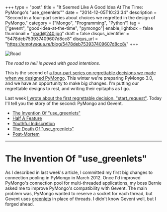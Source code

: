 +++
type = "post"
title = "It Seemed Like A Good Idea At The Time: PyMongo's \"use_greenlets\""
date = "2014-12-05T10:23:34"
description = "Second in a four-part series about choices we regretted in the design of PyMongo."
category = ["Mongo", "Programming", "Python"]
tag = ["gevent", "good-idea-at-the-time", "pymongo"]
enable_lightbox = false
thumbnail = "road@240.jpg"
draft = false
disqus_identifier = "5478deb753937409607d8cc8"
disqus_url = "https://emptysqua.re/blog/5478deb753937409607d8cc8/"
+++

<p><img style="display:block; margin-left:auto; margin-right:auto;" src="road.jpg" alt="Road" title="Road" /></p>
<p><em>The road to hell is paved with good intentions.</em></p>
<p>This is the second of <a href="/good-idea-at-the-time-pymongo/">a four-part series on regrettable decisions we made when we designed PyMongo</a>. This winter we're preparing PyMongo 3.0, and we have an opportunity to make big changes. I'm putting our regrettable designs to rest, and writing their epitaphs as I go.</p>
<p>Last week <a href="/good-idea-at-the-time-pymongo-start-request/">I wrote about the first regrettable decision, "start_request"</a>. Today I'll tell you the story of the second: PyMongo and Gevent.</p>
<div class="toc">
<ul>
<li><a href="#the-invention-of-use_greenlets">The Invention Of "use_greenlets"</a></li>
<li><a href="#half-a-feature">Half A Feature</a></li>
<li><a href="#youthful-indiscretion">Youthful Indiscretion</a></li>
<li><a href="#the-death-of-use_greenlets">The Death Of "use_greenlets"</a></li>
<li><a href="#post-mortem">Post-Mortem</a></li>
</ul>
</div>
<hr />
<h1 id="the-invention-of-use_greenlets">The Invention Of "use_greenlets"</h1>
<p>As I described in last week's article, I committed my first big changes to connection pooling in PyMongo in March 2012. Once I'd improved PyMongo's connection pool for multi-threaded applications, my boss Bernie asked me to improve PyMongo's compatibility with Gevent. The main problem was, PyMongo wanted to reserve a socket for each thread, but Gevent uses <a href="https://greenlet.readthedocs.org/">greenlets</a> in place of threads. I didn't know Gevent well, but I forged ahead.</p>
<!--

Gevent Release 0.13.0 (Jul 14, 2010)

Release highlights:

Added gevent.local module. Fixed issue #24. Thanks to Ted Suzman.

https://code.google.com/p/gevent/issues/detail?id=24

-->

<p>I <a href="https://github.com/mongodb/mongo-python-driver/commit/72d780081252c72be004ba483b1ed16f7ec6a490">added a "use_greenlets" option to PyMongo</a>; if True, PyMongo reserved a socket for each greenlet. I made a separate connection pool class called GreenletPool: it shared most of its code with the standard Pool, but instead of using a threadlocal to associate sockets with threads, it used a simple dict to associate sockets with greenlets. A <a href="https://docs.python.org/2/library/weakref.html#weakref.ref">weakref callback</a> ensured that the greenlet's socket was reclaimed when the greenlet died.</p>
<h1 id="half-a-feature">Half A Feature</h1>
<p>The "use_greenlet" option and the GreenletPool didn't add too much complexity to PyMongo. But my error was this: I only gave Gevent users half a feature. My "improvement" was as practical as adding half a wheel to a bicycle.</p>
<p>At the time, I clearly described my half-feature in PyMongo's documentation:</p>
<blockquote>
<p><strong>Using Gevent Without Threads</strong></p>
<p>Typically when using Gevent, you will run <code>from gevent import monkey; monkey.patch_all()</code> early in your program's execution. From then on, all thread-related Python functions will act on greenlets instead of threads, and PyMongo will treat greenlets as if they were threads transparently. Each greenlet will use a socket exclusively by default.</p>
<p><strong>Using Gevent With Threads</strong></p>
<p>If you need to use standard Python threads in the same process as Gevent and greenlets, you can run only <code>monkey.patch_socket()</code>, and create a Connection instance with <code>use_greenlets=True</code>. The Connection will use a special greenlet-aware connection pool that allocates a socket for each greenlet, ensuring consistent reads in Gevent.</p>
<p>ReplicaSetConnection with <code>use_greenlets=True</code> will also use a greenlet-aware pool. Additionally, it will use a background greenlet instead of a background thread to monitor the state of the replica set.</p>
</blockquote>
<p>Hah! In my commit message, I claimed I'd "improved Gevent compatibility." What exactly did I mean? I meant you could use PyMongo after calling Gevent's <code>patch_socket()</code> without having to call <code>patch_thread()</code>. But who would do that? What conceivable use case had I enabled? After all, once you've called <code>patch_socket()</code>, regular multi-threaded networking code doesn't work. So I had <em>not</em> allowed you to mix Gevent and non-Gevent code in one application.</p>
<p><strong>Update</strong>: Peter Hansen explained to me exactly what I was missing, and <a href="/pymongo-use-greenlets-followup/">I've written a followup article in response</a>.</p>
<p>What was I thinking? Maybe I thought "use_greenlets" worked around <a href="https://code.google.com/p/gevent/issues/detail?id=24">a bug in Gevent's threadlocals</a>, but Gevent fixed that bug two years prior, so that's not the answer.</p>
<p>I suppose "use_greenlets" allowed you to use PyMongo with multiple Gevent loops, one loop per OS thread. Gevent does support this pattern, but I'm uncertain how useful it is since the Global Interpreter Lock prevents OS threads from running Python code concurrently. I'd written some clever code that was probably useless, and I greatly confused Gevent users about how they should use PyMongo.</p>
<h1 id="youthful-indiscretion">Youthful Indiscretion</h1>
<p>It's been three years since I added "use_greenlets". The company was so young then. We were called 10gen, and we were housed on Fifth Avenue in Manhattan, above a nail salon. The office was cramped and every seat was taken. There was no place to talk: my future boss Steve Francia interviewed me walking around Union Square. Eliot Horowitz and I negotiated my salary in the stairwell. The hardwood floors were bent and squeaky. The first day I came to work I wore motorcycle boots, and the racket they made on those bad floors made me so self-conscious I never wore them to work again. When I sat down, my chair rolled downhill from my desk and bumped into Meghan Gill behind me.</p>
<p>The company was young and so was I. When Bernie asked me to improve PyMongo's compatibility with Gevent, I should've thought much harder about what that meant. Instead of the half-feature I wrote, I should have given you either a whole feature or no feature.</p>
<p>The whole feature would have allowed you to use PyMongo with Gevent and no monkey-patching at all, provided that you set "use_greenlets". If "use_greenlets" was set to True, PyMongo would associate sockets with greenlets instead of threads, <em>and</em> it would use Gevent's socket implementation instead of the standard library's. This would allow Gevent to properly suspend the current greenlet while awaiting network I/O, but you could still mix Gevent and non-Gevent code in one application.</p>
<h1 id="the-death-of-use_greenlets">The Death Of "use_greenlets"</h1>
<p>But even better than the whole feature is no feature. So that is what I have implemented for PyMongo 3.0: in the next major release, <a href="https://jira.mongodb.org/browse/PYTHON-512">PyMongo will have no Gevent-specific code at all</a>. PyMongo will work with Gevent's <code>monkey.patch_all()</code> just like any other Python library does, and <code>use_greenlets</code> is gone. In our continuous integration server we'll test Gevent and, if practical, other monkey-patching frameworks like Eventlet and Greenhouse, to make sure they work with PyMongo. But we won't privilege Gevent over the other frameworks, nor distort PyMongo's design for the sake of a half-feature no one can use.</p>
<h1 id="post-mortem">Post-Mortem</h1>
<p>The lesson here is obvious: gather requirements. It's harder for an open source author to gather requirements than it is for a commercial software vendor, but it's far from impossible. Gevent has a mailing list, after all. At the time it didn't occur to me to discuss with Gevent users what they wanted from PyMongo.</p>
<p>Nowadays I'd know better. Especially when I'm not scratching my own itch, when I'm integrating with a library I don't use, I need to define rigorously what need I'm filling. Otherwise I'm meeting you in a foreign country with a ship full of the wrong goods for trade.</p>
<p>The same challenge presents itself to me now with Motor, my async driver for MongoDB. So far Motor has only worked with Tornado, an async framework I've used and know well. But I'm going to start integrating Motor with asyncio and, eventually, Twisted, and I need to be awfully careful about gathering requirements. One technique I'll use is <a href="/eating-your-own-hamster-food/">eating my own hamster food</a>: Before I release the version of Motor that supports asyncio, I'll port Motor-Blog, the software that runs this site, from Tornado to asyncio. That way there will be at least one real-world application that uses Motor and asyncio before I release the new version.</p>
<hr />
<p><em>The next installment in "It Seemed Like A Good Idea At The Time" is <a href="/good-idea-at-the-time-pymongo-copy-database/">PyMongo's "copy_database"</a>.</em></p>
